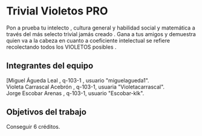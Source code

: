 # Trivial Violetos PRO

Pon a prueba tu intelecto , cultura general y habilidad social y matemática a través del más selecto trivial jamás creado . Gana a tus amigos 
y demuestra quien va a la cabeza en cuanto a coeficiente intelectual se refiere recolectando todos los VIOLETOS posibles .


## Integrantes del equipo

[Miguel Águeda Leal , q-103-1 , usuario "miguelagueda1".  
Violeta Carrascal Acebrón , q-103-1, usuaria "Violetacarrascal".   
Jorge Escobar Arenas , q-103-1, usuario "Escobar-klk".

## Objetivos del trabajo

Conseguir 6 créditos.
